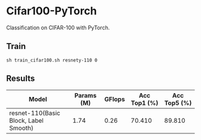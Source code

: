 # Cifar100-PyTorch
Classification on CIFAR-100 with PyTorch.

## Train 
```shell
sh train_cifar100.sh resnety-110 0
```

## Results
|                   Model                        |      Params (M)    |       GFlops       |     Acc Top1 (%)   |    Acc Top5 (%)    |
| ---------------------------------------------- | ------------------ | ------------------ | ------------------ | ------------------ |
|     resnet-110(Basic Block, Label Smooth)      |        1.74        |        0.26        |        70.410      |       89.810       |